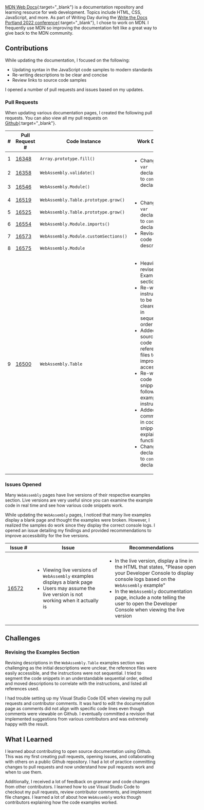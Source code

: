 [MDN Web Docs](https://developer.mozilla.org/en-US/){:target="_blank"} is a documentation repository and learning resource for web development. Topics include HTML, CSS, JavaScript, and more. 
As part of Writing Day during the [Write the Docs Portland 2022 conference](https://www.writethedocs.org/conf/portland/2022/){:target="_blank"}, I chose to work on MDN. I frequently use MDN so improving the documentation felt like a great way to give back to the MDN community.

## Contributions
While updating the documentation, I focused on the following:

- Updating syntax in the JavaScript code samples to modern standards
- Re-writing descriptions to be clear and concise 
- Review links to source code samples

I opened a number of pull requests and issues based on my updates.

### Pull Requests

When updating various documentation pages, I created the following pull requests. You can also view all my pull requests on [Github](https://github.com/mdn/content/pulls?q=author%3Aseumoo+){:target="_blank"}.

<table class="tg" style="undefined;table-layout: fixed; width: 487px">
<colgroup>
<col style="width: 50px">
<col style="width: 120px">
<col style="width: 275px">
<col style="width: 307px">
</colgroup>
<thead>
  <tr>
    <th class="tg-7btt">#</th>
    <th class="tg-7btt">Pull Request #</th>
    <th class="tg-7btt">Code Instance</th>
    <th class="tg-7btt">Work Done</th>
  </tr>
</thead>
<tbody>
  <tr>
    <td class="tg-c3ow">1</td>
    <td class="tg-c3ow"><a href="https://github.com/mdn/content/pull/16348" target="_blank" rel="noopener noreferrer">16348</a></td>
    <td class="tg-9wq8""><code>Array.prototype.fill()</code></td>
    <td class="tg-lboi" rowspan="3">
        <ul>
            <li>Changed <code>var</code> declaration to <code>const</code> declaration</li>
        </ul>
    </td>
  </tr>
  <tr>
    <td class="tg-c3ow">2</td>
    <td class="tg-c3ow"><a href="https://github.com/mdn/content/pull/16358" target="_blank" rel="noopener noreferrer">16358</a></td>
    <td class="tg-9wq8""><code>WebAssembly.validate()</code></td>
  </tr>
  <tr>
    <td class="tg-c3ow">3</td>
    <td class="tg-c3ow"><a href="https://github.com/mdn/content/pull/16546" target="_blank" rel="noopener noreferrer">16546</a></td>
    <td class="tg-9wq8""><code>WebAssembly.Module()</code></td>
  </tr>
  <tr>
    <td class="tg-c3ow">4</td>
    <td class="tg-c3ow"><a href="https://github.com/mdn/content/pull/16519" target="_blank" rel="noopener noreferrer">16519</a></td>
    <td class="tg-9wq8""><code>WebAssembly.Table.prototype.grow()</code></td>
    <td class="tg-lboi" rowspan="5">
        <ul>
            <li>Changed <code>var</code> declaration to <code>const</code> declaration</li>
            <li>Revised code descriptions</li>
        </ul>
    </td>
  </tr>
  <tr>
    <td class="tg-c3ow">5</td>
    <td class="tg-c3ow"><a href="https://github.com/mdn/content/pull/16525" target="_blank" rel="noopener noreferrer">16525</a></td>
    <td class="tg-9wq8""><code>WebAssembly.Table.prototype.grow()</code></td>
  </tr>
  <tr>
    <td class="tg-c3ow">6</td>
    <td class="tg-c3ow"><a href="https://github.com/mdn/content/pull/16554" target="_blank" rel="noopener noreferrer">16554</a></td>
    <td class="tg-9wq8""><code>WebAssembly.Module.imports()</code></td>
  </tr>
  <tr>
    <td class="tg-c3ow">7</td>
    <td class="tg-c3ow"><a href="https://github.com/mdn/content/pull/16573" target="_blank" rel="noopener noreferrer">16573</a></td>
    <td class="tg-9wq8""><code>WebAssembly.Module.customSections()</code></td>
  </tr>
  <tr>
    <td class="tg-c3ow">8</td>
    <td class="tg-c3ow"><a href="https://github.com/mdn/content/pull/16575" target="_blank" rel="noopener noreferrer">16575</a></td>
    <td class="tg-9wq8""><code>WebAssembly.Module</code></td>
  </tr>
  <tr>
    <td class="tg-9wq8">9</td>
    <td class="tg-9wq8"><a href="https://github.com/mdn/content/pull/16500" target="_blank" rel="noopener noreferrer">16500</a></td>
    <td class="tg-9wq8""><code>WebAssembly.Table</code></td>
    <td class="tg-0pky">
        <ul>
            <li>Heavily revised the Examples section</li>
            <li>Re-wrote instructions to be clearer and in sequential order</li>
            <li>Added source code of reference files to improve accessibility</li>
            <li>Re-wrote code snippets to follow example instructions</li>
            <li>Added comments in code snippets to explain functionality</li>
            <li>Change <code>var</code> declaration to <code>const</code> declaration</li>
        </ul>
  </tr>
</tbody>
</table>

### Issues Opened

Many <code>WebAssembly</code> pages have live versions of their respective examples section. Live versions are very useful since you can examine the example code in real time and see how various code snippets work. 

While updating the <code>WebAssembly</code> pages, I noticed that many live examples display a blank page and thought the examples were broken. However, I realized the samples do work since they display the correct console logs. I opened an issue detailing my findings and provided recommendations to improve accessibility for the live versions.

<table class="tg" style="undefined;table-layout: fixed; width: 636px">
<colgroup>
<col style="width: 98px">
<col style="width: 280px">
<col style="width: 372px">
</colgroup>
<thead>
  <tr>
    <th class="tg-7btt">Issue #</th>
    <th class="tg-7btt">Issue</th>
    <th class="tg-7btt">Recommendations</th>
  </tr>
</thead>
<tbody>
  <tr>
    <td class="tg-9wq8"><a href="https://github.com/mdn/content/issues/16572" target="_blank" rel="noopener noreferrer">16572</a></td>
    <td class="tg-0pky">
        <ul>
            <li>Viewing live versions of <code>WebAssembly</code> examples displays a blank page</li>
            <li>Users may assume the live version is not working when it actually is</li>
        </ul>
        <td class="tg-0pky">
        <ul>
            <li>In the live version, display a line in the HTML that states, "Please open your Developer Console to display console logs based on the <code>WebAssembly</code> example"</li>
            <li>In the <code>WebAssembly</code> documentation page, include a note telling the user to open the Developer Console when viewing the live version</li>
        </ul>
    </td>
  </tr>
</tbody>
</table>

## Challenges

### Revising the Examples Section
Revising descriptions in the <code>WebAssembly.Table</code> examples section was challenging as the initial descriptions were unclear, the reference files were easily accessible, and the instructions were not sequential. I tried to segment the code snippets in an understandable sequential order, edited and moved descriptions to correlate with the instructions, and listed all references used.

I had trouble setting up my Visual Studio Code IDE when viewing my pull requests and contributor comments. It was hard to edit the documentation page as comments did not align with specific code lines even though comments were viewable on Github. I eventually committed a revision that implemented suggestions from various contributors and was extremely happy with the result.

## What I Learned

I learned about contributing to open source documentation using Github. This was my first creating pull requests, opening issues, and collaborating with others on a public Github repository. I had a lot of practice committing changes to pull requests and now understand how pull requests work and when to use them.

Additionally, I received a lot of feedback on grammar and code changes from other contributors. I learned how to use Visual Studio Code to checkout my pull requests, review contributor comments, and implement file changes. I learned a lot of about how <code>WebAssembly</code> works though contributors explaining how the code examples worked.

